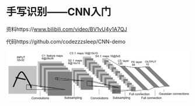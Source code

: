 # 手写识别——CNN入门

资料https://www.bilibili.com/video/BV1vU4y1A7QJ

代码https://github.com/codezzzsleep/CNN-demo

![img](../../resource/1675581962043Net_LeNet.png)
